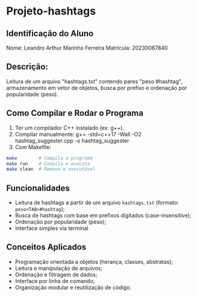# Projeto-hashtags

## Identificação do Aluno
Nome: Leandro Arthur Marinho Ferreira
Matrícula: 20230067840

## Descrição:
 Leitura de um arquivo "hashtags.txt" contendo pares
 "peso   #hashtag", armazenamento em vetor de objetos,
 busca por prefixo e ordenação por popularidade (peso).   

## Como Compilar e Rodar o Programa
1. Ter um compilador C++ instalado (ex: g++).
2. Compilar manualmente:
   g++ -std=c++17 -Wall -O2 hashtag_suggester.cpp -o hashtag_suggester
3. Com Makefile:
 ```bash
make        # Compila o programa
make run    # Compila e executa
make clean  # Remove o executável
```

## Funcionalidades
- Leitura de hashtags a partir de um arquivo `hashtags.txt` (formato: `peso<TAB>#hashtag`);
- Busca de hashtags com base em prefixos digitados (case-insensitive);
- Ordenação por popularidade (peso);
- Interface simples via terminal

## Conceitos Aplicados
- Programação orientada a objetos (herança, classes, abstratas);
- Leitura e manipulação de arquivos;
- Ordenação e filtragem de dados;
- Interface por linha de comando;
- Organização modular e reutilização de código.
